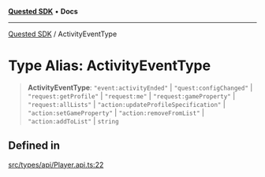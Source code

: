 [**Quested SDK**](../README.md) • **Docs**

***

[Quested SDK](../README.md) / ActivityEventType

# Type Alias: ActivityEventType

> **ActivityEventType**: `"event:activityEnded"` \| `"quest:configChanged"` \| `"request:getProfile"` \| `"request:me"` \| `"request:gameProperty"` \| `"request:allLists"` \| `"action:updateProfileSpecification"` \| `"action:setGameProperty"` \| `"action:removeFromList"` \| `"action:addToList"` \| `string`

## Defined in

[src/types/api/Player.api.ts:22](https://github.com/Quested-io/QuestedSDK/blob/3ff90c0a0f9090e518d0fc8b569b6bd9c3728f32/src/types/api/Player.api.ts#L22)
